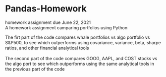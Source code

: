 # Pandas-Homework
homework assignment due June 22, 2021 </br>
A homework assignment camparing portfolios using Python </br>

The firt part of the code compares whale portfolios vs algo portfolio vs S&P500, to see which outperforms using covariance, variance, beta, sharpe ratios, and other financial analytical tools </br></br>
The second part of the code compares GOOG, AAPL, and COST stocks vs the algo port to see which outperforms using the same analytical tools in the previous part of the code
